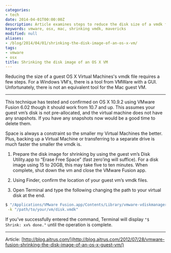 ```yaml
---
categories:
- tech
date: 2014-04-01T00:00:00Z
description: Article examines steps to reduce the disk size of a vmdk file on a mac.
keywords: vmware, osx, mac, shrinking vmdk, mavericks
modified: null
aliases:
- /blog/2014/04/01/shrinking-the-disk-image-of-an-os-x-vm/
tags:
- vmware
- osx
title: Shrinking the disk image of an OS X VM
---
```


Reducing the size of a guest OS X Virtual Machines's vmdk file requires a few steps.  For a Windows VM's, there is a tool from VMWare with a GUI.  Unfortunately, there is not an equivalent tool for the Mac guest VM.

---

This technique has tested and confirmed on OS X 10.9.2 using VMware Fusion 6.02 though it should work from 10.7 and up. This assumes your guest vm’s disk is not pre-allocated, and the virtual machine does not have any snapshots. If you have any snapshots now would be a good time to delete them.  

Space is always a constraint so the smaller my Virtual Machines the better. Plus, backing up a Virtual Machine or transferring to a separate drive is much faster the smaller the vmdk is.

1. Prepare the disk image for shrinking by using the guest vm’s Disk Utility.app to “Erase Free Space” (fast zero’ing will suffice).  For a disk image using 15 to 20GB, this may take five to ten minutes. When complete, shut down the vm and close the VMware Fusion app.

2. Using Finder, confirm the location of your guest vm’s vmdk files.

3. Open Terminal and type the following changing the path to your virtual disk at the end.
```bash
$ "/Applications/VMware Fusion.app/Contents/Library/vmware-vdiskmanager" \
 -k "/path/to/your/vm/disk.vmdk"
```

If you’ve successfully entered the command, Terminal will display ``"$ Shrink: xx% done."`` until the operation is complete.  

---

Article: [http://blog.aitrus.com/](http://blog.aitrus.com/2012/07/28/vmware-fusion-shrinking-the-disk-image-of-an-os-x-guest-vm/)

